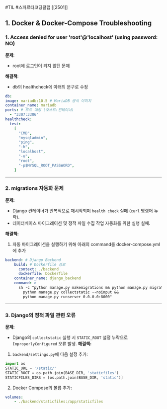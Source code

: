 #TIL #스파르타코딩클럽 [[2501]]

## 1. Docker & Docker-Compose Troubleshooting

### 1. Access denied for user 'root'@'localhost' (using password: NO)
**문제**:
- root에 로그인이 되지 않던 문제

**해결책**:
- db의 healthcheck에 아래의 문구로 수정
```yml
db:
image: mariadb:10.5 # MariaDB 공식 이미지
container_name: mariadb
ports: # 포트 매핑 (호스트:컨테이너)
  - "3307:3306"
healthcheck:
  test:
	[
	  "CMD",
	  "mysqladmin",
	  "ping",
	  "-h",
	  "localhost",
	  "-u",
	  "root",
	  "-p$MYSQL_ROOT_PASSWORD",
	]
```


---
### 2. migrations 자동화 문제
**문제:**
- Django 컨테이너가 반복적으로 재시작되며 `health check` 실패 (`curl` 명령어 누락).
- 데이터베이스 마이그레이션 및 정적 파일 수집 작업 자동화를 위한 실행 실패.

**해결책:**
1. 자동 마이그레이션을 실행하기 위해 아래의 command를 docker-compose.yml에 추가
```yml
backend: # Django Backend
    build: # Dockerfile 경로
      context: ./backend
      dockerfile: Dockerfile
    container_name: django_backend
    command: >
      sh -c "python manage.py makemigrations && python manage.py migrate &&
        python manage.py collectstatic --noinput &&
        python manage.py runserver 0.0.0.0:8000"
```


---
### 3. Django의 정적 파일 관련 오류
**문제:**
- Django의 `collectstatic` 실행 시 `STATIC_ROOT` 설정 누락으로 `ImproperlyConfigured` 오류 발생.
**해결책:**
1. `backend/settings.py`에 다음 설정 추가:
```python
import os
STATIC_URL = '/static/'
STATIC_ROOT = os.path.join(BASE_DIR, 'staticfiles')
STATICFILES_DIRS = [os.path.join(BASE_DIR, 'static')]
```

2. Docker Compose의 볼륨 추가:
```yml
volumes:
	- ./backend/staticfiles:/app/staticfiles
```    

